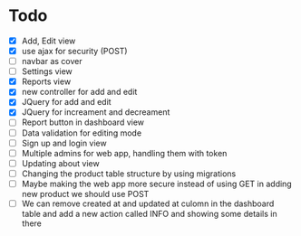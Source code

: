 # Todo

-   [x] Add, Edit view
-   [x] use ajax for security (POST)
-   [ ] navbar as cover
-   [ ] Settings view
-   [x] Reports view
-   [x] new controller for add and edit
-   [x] JQuery for add and edit
-   [x] JQuery for increament and decreament
-   [ ] Report button in dashboard view
-   [ ] Data validation for editing mode
-   [ ] Sign up and login view
-   [ ] Multiple admins for web app, handling them with token
-   [ ] Updating about view
-   [ ] Changing the product table structure by using migrations
-   [ ] Maybe making the web app more secure instead of using GET in adding new product we should use POST
-   [ ] We can remove created at and updated at culomn in the dashboard table and add a new action called INFO and showing some details in there
